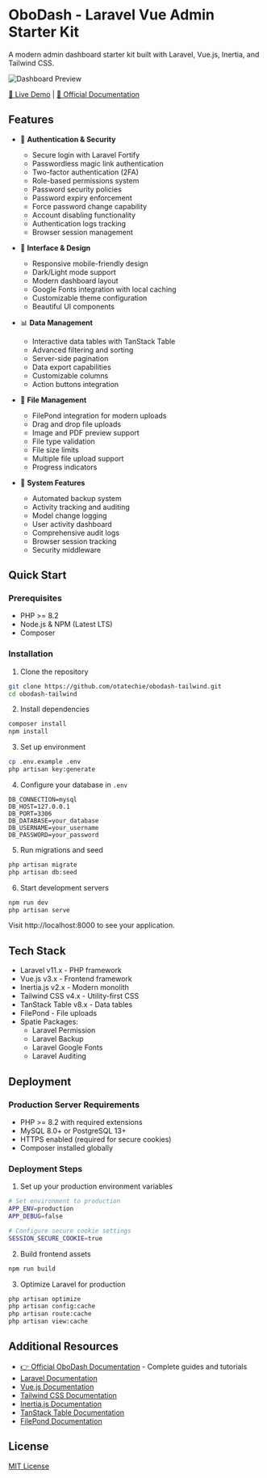 # OboDash - Laravel Vue Admin Starter Kit

A modern admin dashboard starter kit built with Laravel, Vue.js, Inertia, and Tailwind CSS.

![Dashboard Preview](https://via.placeholder.com/800x450?text=OboDash+Preview)

[🔗 Live Demo](https://demo-url.com) | [📘 Official Documentation](https://obodash.com)

## Features

- 🔐 **Authentication & Security**
  - Secure login with Laravel Fortify
  - Passwordless magic link authentication
  - Two-factor authentication (2FA)
  - Role-based permissions system
  - Password security policies
  - Password expiry enforcement
  - Force password change capability
  - Account disabling functionality
  - Authentication logs tracking
  - Browser session management

- 🎨 **Interface & Design**
  - Responsive mobile-friendly design
  - Dark/Light mode support
  - Modern dashboard layout
  - Google Fonts integration with local caching
  - Customizable theme configuration
  - Beautiful UI components

- 📊 **Data Management**
  - Interactive data tables with TanStack Table
  - Advanced filtering and sorting
  - Server-side pagination
  - Data export capabilities
  - Customizable columns
  - Action buttons integration

- 📁 **File Management**
  - FilePond integration for modern uploads
  - Drag and drop file uploads
  - Image and PDF preview support
  - File type validation
  - File size limits
  - Multiple file upload support
  - Progress indicators

- 🔄 **System Features**
  - Automated backup system
  - Activity tracking and auditing
  - Model change logging
  - User activity dashboard
  - Comprehensive audit logs
  - Browser session tracking
  - Security middleware

## Quick Start

### Prerequisites

- PHP >= 8.2
- Node.js & NPM (Latest LTS)
- Composer

### Installation

1. Clone the repository
```bash
git clone https://github.com/otatechie/obodash-tailwind.git
cd obodash-tailwind
```

2. Install dependencies
```bash
composer install
npm install
```

3. Set up environment
```bash
cp .env.example .env
php artisan key:generate
```

4. Configure your database in `.env`
```
DB_CONNECTION=mysql
DB_HOST=127.0.0.1
DB_PORT=3306
DB_DATABASE=your_database
DB_USERNAME=your_username
DB_PASSWORD=your_password
```

5. Run migrations and seed
```bash
php artisan migrate
php artisan db:seed
```

6. Start development servers
```bash
npm run dev
php artisan serve
```

Visit http://localhost:8000 to see your application.

## Tech Stack

- Laravel v11.x - PHP framework
- Vue.js v3.x - Frontend framework
- Inertia.js v2.x - Modern monolith
- Tailwind CSS v4.x - Utility-first CSS
- TanStack Table v8.x - Data tables
- FilePond - File uploads
- Spatie Packages:
  - Laravel Permission
  - Laravel Backup
  - Laravel Google Fonts
  - Laravel Auditing

## Deployment

### Production Server Requirements

- PHP >= 8.2 with required extensions
- MySQL 8.0+ or PostgreSQL 13+
- HTTPS enabled (required for secure cookies)
- Composer installed globally

### Deployment Steps

1. Set up your production environment variables
```bash
# Set environment to production
APP_ENV=production
APP_DEBUG=false

# Configure secure cookie settings
SESSION_SECURE_COOKIE=true
```

2. Build frontend assets
```bash
npm run build
```

3. Optimize Laravel for production
```bash
php artisan optimize
php artisan config:cache
php artisan route:cache
php artisan view:cache
```

## Additional Resources

- [👉 Official OboDash Documentation](https://obodash.com) - Complete guides and tutorials
- [Laravel Documentation](https://laravel.com/docs)
- [Vue.js Documentation](https://vuejs.org/guide/introduction.html)
- [Tailwind CSS Documentation](https://tailwindcss.com/docs)
- [Inertia.js Documentation](https://inertiajs.com/)
- [TanStack Table Documentation](https://tanstack.com/table/v8)
- [FilePond Documentation](https://pqina.nl/filepond/)

## License

[MIT License](LICENSE.md)
